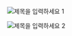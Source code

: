 ![제목을 입력하세요 1](https://github.com/210B/kkeutmal/assets/106041730/ccb9c44b-17af-45d0-937b-ab5ea5d53481)

![제목을 입력하세요 2](https://github.com/210B/kkeutmal/assets/106041730/a584adaa-c48f-4838-9f1c-a59246dbb76c)
